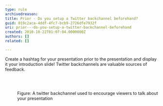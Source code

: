 ```yaml
---
type: rule
archivedreason: 
title: Prior - Do you setup a Twitter backchannel beforehand?
guid: 019c2aca-4ddf-4fc7-bcb9-2726dfe7932f
uri: prior---do-you-setup-a-twitter-backchannel-beforehand
created: 2010-10-22T01:07:04.0000000Z
authors: []
related: []

---
```



Create a hashtag for your presentation prior to the presentation and display it your introduction slide! Twitter backchannels are valuable sources of feedback.

<br><excerpt class='endintro'></excerpt><br>

  <dl class="image">
    <dt><img alt="" src="/Communication/RulesToBetterPowerpointPresentations/PublishingImages/PPTwit.jpg" /> </dt>
    <dd>Figure&#58; A twitter backchannel used to encourage viewers to talk about your presentation </dd>
</dl>



